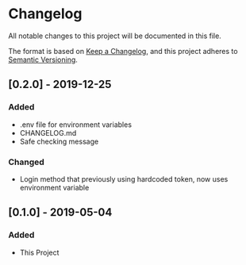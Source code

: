 # Changelog
All notable changes to this project will be documented in this file.

The format is based on [Keep a Changelog](https://keepachangelog.com/en/1.0.0/),
and this project adheres to [Semantic Versioning](https://semver.org/spec/v2.0.0.html).

## [0.2.0] - 2019-12-25
### Added
- .env file for environment variables
- CHANGELOG.md
- Safe checking message
### Changed
- Login method that previously using hardcoded token, now uses environment
  variable

## [0.1.0] - 2019-05-04
### Added
- This Project